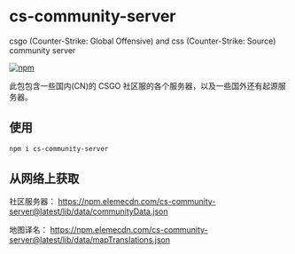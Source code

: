 # cs-community-server

csgo (Counter-Strike: Global Offensive) and css (Counter-Strike: Source) community server

[![npm](https://img.shields.io/npm/v/cs-community-server?style=flat-square)](https://www.npmjs.com/package/cs-community-server)

此包包含一些国内(CN)的 CSGO 社区服的各个服务器，以及一些国外还有起源服务器。

## 使用

```bash
npm i cs-community-server
```

## 从网络上获取

社区服务器： https://npm.elemecdn.com/cs-community-server@latest/lib/data/communityData.json

地图译名： https://npm.elemecdn.com/cs-community-server@latest/lib/data/mapTranslations.json
